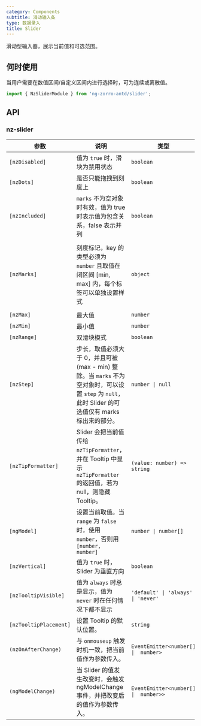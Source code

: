 ```yaml
---
category: Components
subtitle: 滑动输入条
type: 数据录入
title: Slider
---
```


滑动型输入器，展示当前值和可选范围。

## 何时使用

当用户需要在数值区间/自定义区间内进行选择时，可为连续或离散值。

```ts
import { NzSliderModule } from 'ng-zorro-antd/slider';
```

## API

### nz-slider

| 参数 | 说明 | 类型 | 默认值 |
| --- | --- | --- | --- |
| `[nzDisabled]` | 值为 `true` 时，滑块为禁用状态 | `boolean` | `false` |
| `[nzDots]` | 是否只能拖拽到刻度上 | `boolean` | `false` |
| `[nzIncluded]` | `marks` 不为空对象时有效，值为 true 时表示值为包含关系，false 表示并列 | `boolean` | `true` |
| `[nzMarks]` | 刻度标记，key 的类型必须为 `number` 且取值在闭区间 [min, max] 内，每个标签可以单独设置样式 | `object` | { number: string/HTML } or { number: { style: object, label: string/HTML } } |
| `[nzMax]` | 最大值 | `number` | `100` |
| `[nzMin]` | 最小值 | `number` | `0` |
| `[nzRange]` | 双滑块模式 | `boolean` | `false` |
| `[nzStep]` | 步长，取值必须大于 0，并且可被 (max - min) 整除。当 `marks` 不为空对象时，可以设置 `step` 为 `null`，此时 Slider 的可选值仅有 marks 标出来的部分。 | `number \| null` | `1` |
| `[nzTipFormatter]` | Slider 会把当前值传给 `nzTipFormatter`，并在 Tooltip 中显示 `nzTipFormatter` 的返回值，若为 null，则隐藏 Tooltip。 | `(value: number) => string` | - |
| `[ngModel]` | 设置当前取值。当 `range` 为 `false` 时，使用 `number`，否则用 `[number, number]` | `number \| number[]` | - |
| `[nzVertical]` | 值为 `true` 时，Slider 为垂直方向 | `boolean` | `false` |
| `[nzTooltipVisible]` | 值为 `always` 时总是显示，值为 `never` 时在任何情况下都不显示 | `'default' \| 'always' \| 'never'` | `default` |
| `[nzTooltipPlacement]` | 设置 Tooltip 的默认位置。 | `string` | |
| `(nzOnAfterChange)` | 与 `onmouseup` 触发时机一致，把当前值作为参数传入。 | `EventEmitter<number[]  \|  number>` | - |
| `(ngModelChange)` | 当 Slider 的值发生改变时，会触发 ngModelChange 事件，并把改变后的值作为参数传入。 | `EventEmitter<number[]  \|  number>>` | - |
